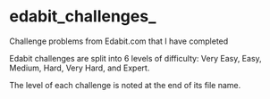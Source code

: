 # edabit_challenges_
Challenge problems from Edabit.com that I have completed

Edabit challenges are split into 6 levels of difficulty: Very Easy, Easy, Medium, Hard, Very Hard, and Expert. 

The level of each challenge is noted at the end of its file name. 
